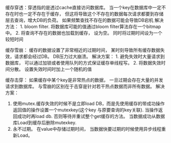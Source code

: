 缓存穿透：穿透指的是透过cache直接访问数据库。 当一个key在数据库中一定不存在时也一定不存在于缓存， 但这将导致这个不存在的数据每次请求都要到存储层去查询，增大DB的负荷。 如果频繁查找不存在的数据可能会导致DB宕机
解决方法： 1. bloom filter. 将数据库可能的值通过bloom filter算法存在一个bitmap中。 2. 将查询不存在的数据也加载到缓存， 设为空。 同时将过期时间设为一个较短时间

缓存雪崩：
缓存的数据设置了非常相近的过期时间， 某时刻导致所有缓存数据失效，请求都会经过DB。 DB压力过大崩溃。
解决方案： 1. 避免失效时大量请求到数据库， 可以通过加锁或者使用队列的方式保证缓存单线程写。 2. 将数据失效时间分散。 设置失效时间时加上一个随机的值

缓存击穿：
如果缓存中某个key是非常热点的数据， 一旦过期会存在大量的并发请求到数据库。 与雪崩的区别在于击穿是针对若干热点数据而非所有数据。
解决方案： 
1. 使用mutex.缓存失效的时候不是立即load DB，而是先使用缓存的带成功操作返回值的操作设置一个mutexkey(这个key 与原要查询的key关联). 当操作返回成功时再load db. 否则等待并重试整个get缓存的方法。
当数据成功从数据库Load到缓存后删除mutexkey.
2. 永不过期。 在value中存储过期时间， 当数据快要过期的时候使用异步线程重新Load。


